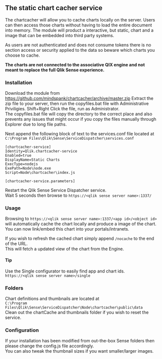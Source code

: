 ## The static chart cacher service
The chartcacher will allow you to cache charts locally on the server. Users can then access those charts without having to load the entire document into memory. The module will product a interactive, but static, chart and a image that can be embedded into third party systems.
  
As users are not authenticated and does not consume tokens there is no section access or security applied to the data so beware which charts you choose to cache.


**The charts are not connected to the associative QIX engine and not meant to replace the full Qlik Sense experience.**

### Installation
Download the module from https://github.com/mindspank/chartcacher/archive/master.zip
Extract the zip file to your server, then run the copyfiles.bat file with Administrative Priviligies. Shift+Right Click the file, run as Administrator.  
The copyfiles.bat file will copy the directory to the correct place and also prevents any issues that might occur if you copy the files manually through Explorer due to long file paths.  

Next append the following block of text to the services.conf file located at  
`C:\Program Files\Qlik\Sense\ServiceDispatcher\services.conf`

```  
[chartcacher-service]
Identity=Qlik.chartcacher-service
Enabled=true
DisplayName=Static Charts
ExecType=nodejs
ExePath=Node\node.exe
Script=Node\chartcacher\index.js
    
[chartcacher-service.parameters]
```

Restart the Qlik Sense Service Dispatcher service.  
Wait 5 seconds then browse to `https://<qlik sense server name>:1337/` 

### Usage
Browsing to `https://<qlik sense server name>:1337/<app id>/<object id>` 
will automatically cache the chart locally and produce a image of the chart.
You can now link/embed this chart into your portals/intranets.
  
If you wish to refresh the cached chart simply append `/nocache` to the end of the URL.  
This will fetch a updated view of the chart from the Engine.

#### Tip
Use the Single configurator to easily find app and chart ids.  
`https://<qlik sense server name>/single`

### Folders
Chart definitions and thumbnails are located at  
`C:\Program Files\Qlik\Sense\ServiceDispatcher\Node\chartcacher\public\data`  
Clean out the chartCache and thumbnails folder if you wish to reset the service.

### Configuration
If your installation has been modified from out-the-box Sense folders then please change the config.js file accordingly.  
You can also tweak the thumbnail sizes if you want smaller/larger images.
